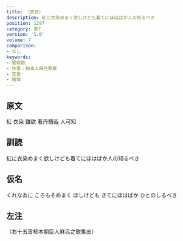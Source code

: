 ```yaml
---
title: （寄衣）
description: 紅に衣染めまく欲しけども着てにほはばか人の知るべき
position: 1297
category: 巻7
version: '1.0'
volume: 7
comparison:
- なし
keywords:
- 譬喩歌
- 作者：柿本人麻呂歌集
- 恋愛
- 略体
---
```


## 原文

紅 衣染 雖欲 著丹穗哉 人可知

## 訓読

紅に衣染めまく欲しけども着てにほはばか人の知るべき

## 仮名

くれなゐに ころもそめまく ほしけども きてにほはばか ひとのしるべき

## 左注

（右十五首柿本朝臣人麻呂之歌集出）
